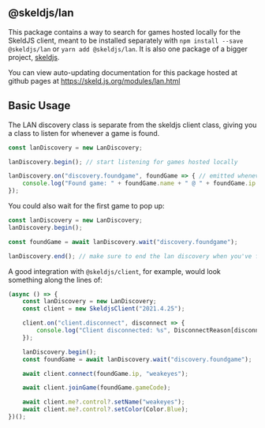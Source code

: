 ## @skeldjs/lan

This package contains a way to search for games hosted locally for the SkeldJS client, meant to be installed separately with `npm install --save @skeldjs/lan` or `yarn add @skeldjs/lan`. It is also one package of a bigger project, [skeldjs](https://github.com/skeldjs/SkeldJS).

You can view auto-updating documentation for this package hosted at github pages at https://skeld.js.org/modules/lan.html

## Basic Usage

The LAN discovery class is separate from the skeldjs client class, giving you a class to listen for whenever a game is found.

```ts
const lanDiscovery = new LanDiscovery;

lanDiscovery.begin(); // start listening for games hosted locally

lanDiscovery.on("discovery.foundgame", foundGame => { // emitted whenever a game is found
    console.log("Found game: " + foundGame.name + " @ " + foundGame.ip + ":" + foundGame.port);
});
```

You could also wait for the first game to pop up:

```ts
const lanDiscovery = new LanDiscovery;
lanDiscovery.begin();

const foundGame = await lanDiscovery.wait("discovery.foundgame");

lanDiscovery.end(); // make sure to end the lan discovery when you've finished with it
```

A good integration with `@skeldjs/client`, for example, would look something along the lines of:
```ts
(async () => {
    const lanDiscovery = new LanDiscovery;
    const client = new SkeldjsClient("2021.4.25");

    client.on("client.disconnect", disconnect => {
        console.log("Client disconnected: %s", DisconnectReason[disconnect.reason]);
    });

    lanDiscovery.begin();
    const foundGame = await lanDiscovery.wait("discovery.foundgame");

    await client.connect(foundGame.ip, "weakeyes");

    await client.joinGame(foundGame.gameCode);

    await client.me?.control?.setName("weakeyes");
    await client.me?.control?.setColor(Color.Blue);
})();
```
